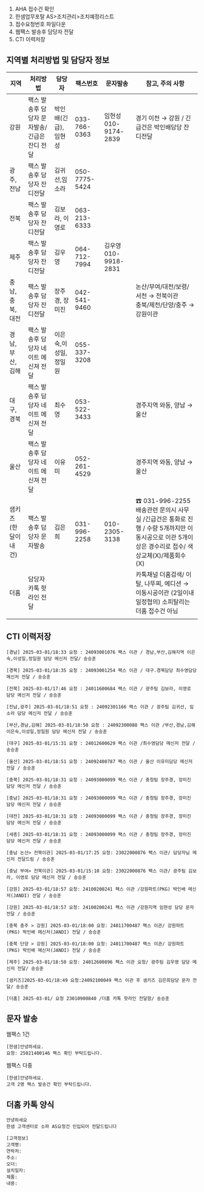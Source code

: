 1. AHA 접수건 확인
2. 한샘업무포탈 AS>조치관리>조치예정리스트
3. 접수요청번호 파일다운
4. 웹팩스 발송후 담당자 전달
5. CTI 이력저장

## 지역별 처리방법 및 담당자 정보
| 지역         | 처리방법                       | 담당자          | 팩스번호          | 문자발송              | 참고, 주의 사항                                                                                    |
| ---------- | -------------------------- | ------------ | ------------- | ----------------- | -------------------------------------------------------------------------------------------- |
| 강원         | 팩스 발송후 담당자 문자발송/ 긴급은 잔디 전달 | 박인배(긴급), 임현성 | 033-766-0363  | 임현성 010-9174-2839 | 경기 이천 → 강원 / 긴급건은 박인배담당 잔디전달                                                                 |
| 광주,전남      | 팩스 발송후 담당자 잔디전달            | 김귀선,임소라      | 050-7775-5424 |                   |                                                                                              |
| 전북         | 팩스 발송후 담당자 잔디전달            | 김보라, 이영로     | 063-213-6333  |                   |                                                                                              |
| 제주         | 팩스 발송후 담당자 잔디전달            | 김우영          | 064-712-7994  | 김우영 010-9918-2831 |                                                                                              |
| 충남,충북,대전   | 팩스 발송후 담당자 잔디전달            | 장주경, 장미진     | 042-541-9460  |                   | 논산/부여/대천/보령/서천 → 전북이관<br/>충북/제천/단양/충주 → 강원이관                                                 |
| 경남,부산,김해   | 팩스 발송후 담당자 네이트 메신져 전달      | 이은숙,이성일,정일원  | 055-337-3208  |                   |                                                                                              |
| 대구,경북      | 팩스 발송후 담당자 네이트 메신져 전달      | 최수영          | 053-522-3433  |                   | 경주지역 와동, 양남 → 울산                                                                             |
| 울산         | 팩스 발송후 담당자 네이트 메신져 전달      | 이유미          | 052-261-4529  |                   | 경주지역 와동, 양남 → 울산                                                                             |
| 샘키즈(한달이내건) | 팩스 발송후 담당자 문자발송            | 김은희          | 031-996-2258  | 010-2305-3138     | ☎ 031-996-2255 배송관련 문의시 사무실 /긴급건은 통화로 진행 / 수량 5개까지만 이동시공으로 이관 5개이상은 경수리로 접수/ 색상교체(X)/제품회수(X) |
| 더홈         | 담당자 카톡 핫라인 전달              |              |               |                   | 카톡채널  더홈검색/ 이탈, 나뚜찌, 에디션 → 이동시공이관 (2일이내 일정협의) 소피탈리는 더홈 접수건 아님                                |
|            |                            |              |               |                   |                                                                                              |

## CTI 이력저장
```
[경남] 2025-03-01/18:33 요청 : 24093001076 팩스 이관 / 경남,부산,김해지역 이은숙,이성일,정일원 담당 메신저 전달/ 송승훈
```
```
[경북] 2025-03-01/18:35 요청 : 24093001254 팩스 이관 / 대구.경북담당 최수영담당 메신저 전달 / 송승훈
```
```
[전북] 2025-03-01/17:46 요청 : 24011600684 팩스 이관 / 광주팀 김보라, 이영로 담당 메신저 전달 / 송승훈
```
```
[전남,광주] 2025-03-01/18:51 요청 : 24092301166 팩스 이관 / 광주팀 김귀선, 임소라 담당 메신저 전달 / 송승훈
```
```
[부산,경남,김해] 2025-03-01/18:50 요청 : 24092300088 팩스 이관 /부산,경남,김해 이은숙,이성일,정일원 담당 메신저 전달 / 송승훈
```
```
[대구] 2025-03-01/15:31 요청 : 24012600629 팩스 이관 /최수영담당 메신저 전달 / 송승훈
```
```
[울산] 2025-03-01/18:51 요청 : 24092400787 팩스 이관 / 울산 이유미담당 메신저 전달 / 송승훈
```
```
[충북] 2025-03-01/18:31 요청 : 24093000099 팩스 이관 / 충청팀 장주경, 장미진 담당 메신저 전달 / 송승훈
```
```
[충남] 2025-03-01/18:31 요청 : 24093000099 팩스 이관 / 충청팀 장주경, 장미진 담당 메신저 전달 / 송승훈
```
```
[대전] 2025-03-01/18:31 요청 : 24093000099 팩스 이관 / 충청팀 장주경, 장미진 담당 메신저 전달 / 송승훈
```
```
[세종] 2025-03-01/18:31 요청 : 24093000099 팩스 이관 / 충청팀 장주경, 장미진 담당 메신저 전달 / 송승훈
```
```
[충남 논산> 전북이관] 2025-03-01/17:25 요청: 23022000876 팩스 이관/ 담당자님 메신저 전달드림 / 송승훈
```
```
[충남 부여> 전북이관] 2025-03-01/15:10 요청: 23022000876 팩스 이관/ 광주팀 김보라, 이영로 담당 메신저 전달 / 송승훈
```
```긴급건
[강원] 2025-03-01/18:57 요청: 24100200241 팩스 이관 /강원파트(PKG) 박인배 메신저(JANDI) 전달 / 송승훈
```
```
[강원] 2025-03-01/18:57 요청: 24100200241 팩스 이관 /강원지역 임현성 담당 문자 전달 / 송승훈
```
```
[충북 충주 > 강원] 2025-03-01/18:00 요청: 24011700487 팩스 이관/ 강원파트(PKG) 박인배 메신저(JANDI) 전달 / 송승훈
```
```
[충북 단양 > 강원] 2025-03-01/18:00 요청: 24011700487 팩스 이관/ 강원파트(PKG) 박인배 메신저(JANDI) 전달 / 송승훈
```
```
[제주] 2025-03-01/18:50 요청: 24012600896 팩스 이관 요청/ 광주팀 김우영 담당 메신저 전달/ 송승훈
```
```
[샘키즈]2025-03-01/18:49 요청:24092100049 팩스 이관 후 샘키즈 김은희담당 문자 전달/ 송승훈
```
```
[더홈] 2025-03-01/ 요청 23010900840 /더홈 카톡 핫라인 전달함/ 송승훈
```


## 문자 발송
웹팩스 1건
```
[한샘]안녕하세요. 
요청: 25021400146 팩스 확인 부탁드립니다.
```

웹팩스 다중
```
[한샘]안녕하세요. 
고객 2명 팩스 발송건 확인 부탁드립니다.
```

## 더홈 카톡 양식
```
안녕하세요
한샘 고객센터로 소파 AS요청건 인입되어 전달드립니다

[고객정보] 
고객명: 
연락처: 
주소: 
오더: 
설치일자: 
제품: 
내용: 
```

